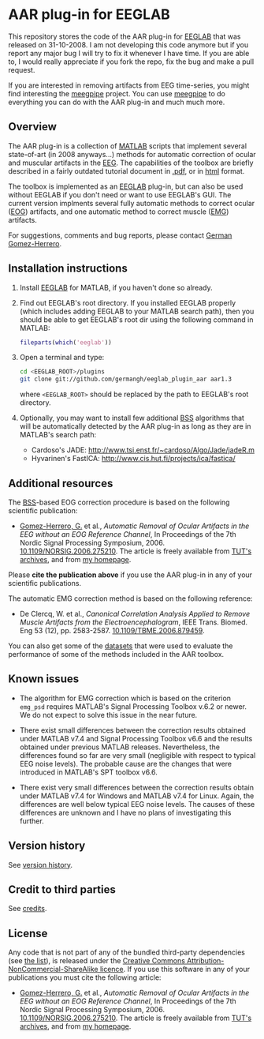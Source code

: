 AAR plug-in for EEGLAB
=================

This repository stores the code of the AAR plug-in for [EEGLAB][eeglab] that was
released on 31-10-2008. I am not developing this code anymore but if you report
any major bug I will try to fix it whenever I have time. If you are able to,
I would really appreciate if you fork the repo, fix the bug and make a pull
request.

If you are interested in removing artifacts from EEG time-series, you might find
interesting the [meegpipe][meegpipe] project. You can use [meegpipe][meegpipe]
to do everything you can do with the AAR plug-in and much much more.

[meegpipe]: http://germangh.com/meegpipe


## Overview

The AAR plug-in is a collection of [MATLAB][matlab] scripts that implement
several state-of-art (in 2008 anyways...) methods for automatic correction of
ocular and muscular artifacts in the [EEG][eeg]. The capabilities of the toolbox are
briefly described in a fairly outdated tutorial document in [.pdf][tut-pdf], or
in [html][tut-html] format.

[matlab]: http://www.mathworks.nl/products/matlab/
[eeg]: http://en.wikipedia.org/wiki/Electroencephalography
[tut-pdf]: http://germangh.com/pubs/aardoc07.pdf
[tut-html]: http://germangh.com/aar/aardoc/

The toolbox is implemented as an [EEGLAB][eeglab] plug-in, but can also be used
without EEGLAB if you don't need or want to use EEGLAB's GUI. The current
version implments several fully automatic methods to correct ocular ([EOG][eog])
artifacts, and one automatic method to correct muscle ([EMG][emg]) artifacts.

For suggestions, comments and bug reports, please contact [German Gomez-Herrero][ggh].

[eog]: http://emedicine.medscape.com/article/1140247-overview#aw2aab6b3

[emg]: http://emedicine.medscape.com/article/1140247-overview#aw2aab6b3

[ggh]: http://germangh.com

## Installation instructions

1. Install [EEGLAB][eeglab] for MATLAB, if you haven't done so already.

2. Find out EEGLAB's root directory. If you installed EEGLAB properly (which
   includes adding EEGLAB to your MATLAB search path), then you should be able
   to get EEGLAB's root dir using the following command in MATLAB:

    ````matlab
    fileparts(which('eeglab'))
    ````

3. Open a terminal and type:

    ````bash
    cd <EEGLAB_ROOT>/plugins
    git clone git://github.com/germangh/eeglab_plugin_aar aar1.3
    ````
    where `<EEGLAB_ROOT>` should be replaced by the path to EEGLAB's root
    directory.

[eeglab]: http://sccn.ucsd.edu/eeglab/

4. Optionally, you may want to install few additional [BSS][bss] algorithms that
   will be automatically detected by the AAR plug-in as long as they are in
   MATLAB's search path:

   * Cardoso's JADE: http://www.tsi.enst.fr/~cardoso/Algo/Jade/jadeR.m
   * Hyvarinen's FastICA: http://www.cis.hut.fi/projects/ica/fastica/


## Additional resources

The [BSS][bss]-based EOG correction procedure is based on the following
scientific publication:

[bss]: http://en.wikipedia.org/wiki/Blind_signal_separation

* [Gomez-Herrero, G.][ggh] et al., _Automatic Removal of Ocular Artifacts in the
  EEG without an EOG Reference Channel_, In Proceedings of the 7th Nordic Signal
  Processing Symposium, 2006. [10.1109/NORSIG.2006.275210][eog-doi]. The
  article is freely available from [TUT's archives][aar-tut], and from
  [my homepage][aar-home].

[aar-home]: http://germangh.com/papers/norsig06.pdf
[eog-doi]: http://dx.doi.org/10.1109/NORSIG.2006.275210
[aar-tut]: http://sp.cs.tut.fi/publications/archive/Gomez-Herrero2006-Automatic.pdf

Please __cite the publication above__ if you use the AAR plug-in in any of your
scientific publications.

The automatic EMG correction method is based on the following reference:

* De Clercq, W. et al., _Canonical Correlation Analysis Applied to Remove
  Muscle Artifacts from the Electroencephalogram_, IEEE Trans. Biomed. Eng 53
  (12), pp. 2583-2587. [10.1109/TBME.2006.879459][doi-emg].

[doi-emg]: http://dx.doi.org/10.1109/TBME.2006.879459

You can also  get some of the [datasets][datasets] that were used to evaluate
the performance of some of the methods included in the AAR toolbox.

[datasets]: http://germangh.com/datasets/epilepsy


## Known issues

- The algorithm for EMG correction which is based on the criterion
`emg_psd` requires MATLAB's Signal Processing Toolbox v.6.2 or newer.
We do not expect to solve this issue in the near future.

- There exist small differences between the correction results obtained
under MATLAB v7.4 and Signal Processing Toolbox v6.6 and the results
obtained under previous MATLAB releases. Nevertheless, the differences
found so far are very small (negligible with respect to typical EEG
noise levels). The probable cause are the changes that were introduced
in MATLAB's SPT toolbox v6.6.

- There exist very small differences between the correction results
obtain under MATLAB v7.4 for Windows and MATLAB v7.4 for Linux. Again,
the differences are well below typical EEG noise levels. The causes of
these differences are unknown and I have no plans of investigating this further.


## Version history

See [version history](./version_history.md).


## Credit to third parties

See [credits][credits].

[credits]: ./credits.md


## License

Any code that is not part of any of the bundled third-party dependencies
(see [the list][credits]), is released under the
[Creative Commons Attribution-NonCommercial-ShareAlike licence](http://creativecommons.org/licenses/by-nc-sa/3.0/). If you use this software in any of your
publications you must cite the following article:

* [Gomez-Herrero, G.][ggh] et al., _Automatic Removal of Ocular Artifacts in the
  EEG without an EOG Reference Channel_, In Proceedings of the 7th Nordic Signal
  Processing Symposium, 2006. [10.1109/NORSIG.2006.275210][eog-doi]. The
  article is freely available from [TUT's archives][aar-tut], and from
  [my homepage][aar-home].


